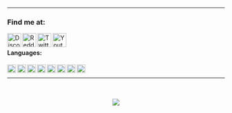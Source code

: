 [Discord]: https://www.discord.gg/6HdJDXxdSb
[GitHub]: https://www.github.com/MrSternn
[Reddit]: https://www.reddit.com/u/PuzzleheadedTell7137
[Twitter]: https://www.twitter.com/MrStern_
[YouTube]: https://www.youtube.com/channel/UCdoIPI0Gb04wmFp11NmpvuQ

---

### Find me at:

[<img align="left" alt="Discord" width="32px" src="https://api.iconify.design/logos:discord-icon.svg" />][Discord]
[<img align="left" alt="Reddit" width="32px" src="https://api.iconify.design/logos:reddit-icon.svg" />][Reddit]
[<img align="left" alt="Twitter" width="32px" src="https://api.iconify.design/logos:twitter.svg" />][Twitter]
[<img align="left" alt="Youtube" width="32px" src="https://api.iconify.design/logos:youtube-icon.svg" />][Youtube]

<br />

#### Languages:
<img align="left" alt="C#" width="20px" src="https://api.iconify.design/logos:c-sharp.svg" />
<img align="left" alt="CSS3" width="20px" src="https://api.iconify.design/logos:css-3.svg" />
<img align="left" alt="JavaScript" width="20px" src="https://api.iconify.design/logos:javascript.svg" />
<img align="left" alt="HTML5" width="20px" src="https://api.iconify.design/logos:html-5.svg" />
<img align="left" alt="Python" width="20px" src="https://api.iconify.design/logos:python.svg" />
<img align="left" alt="Rust" width="20px" src="https://api.iconify.design/logos:rust.svg" />
<img align="left" alt="TypeScript" width="20px" src="https://api.iconify.design/logos:typescript-icon.svg" />
<img align="left" alt="Kotlin" width="20px" src="https://api.iconify.design/logos:kotlin-icon.svg" />

<br />

---

<br />
<br />

<div align="center">
  <img align="center" src="https://github-readme-stats.vercel.app/api?username=MrSternn&show_icons=true&theme=synthwave" />
</div>
